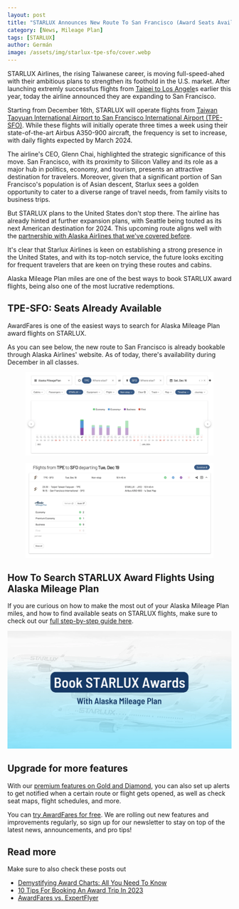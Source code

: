 ```yaml
---
layout: post
title: "STARLUX Announces New Route To San Francisco (Award Seats Available)"
category: [News, Mileage Plan]
tags: [STARLUX]
author: Germán
image: /assets/img/starlux-tpe-sfo/cover.webp
---
```


STARLUX Airlines, the rising Taiwanese career, is moving full-speed-ahed with their ambitious plans to strengthen its foothold in the U.S. market. After launching extremly successfus flights from [Taipei to Los Angele](https://awardfares.com/search?TPE.LAX.;a:JX;x:0;z:alaska)s earlier this year, today the airline announced they are expanding to San Francisco. 

Starting from December 16th, STARLUX will operate flights from [Taiwan Taoyuan International Airport to San Francisco International Airport (TPE-SFO)](https://awardfares.com/search?TPE.SFO.;a:JX;x:0;z:alaska). While these flights will initially operate three times a week using their state-of-the-art Airbus A350-900 aircraft, the frequency is set to increase, with daily flights expected by March 2024.

The airline's CEO, Glenn Chai, highlighted the strategic significance of this move. San Francisco, with its proximity to Silicon Valley and its role as a major hub in politics, economy, and tourism, presents an attractive destination for travelers. Moreover, given that a significant portion of San Francisco's population is of Asian descent, Starlux sees a golden opportunity to cater to a diverse range of travel needs, from family visits to business trips.

But STARLUX plans to the United States don't stop there. The airline has already hinted at further expansion plans, with Seattle being touted as its next American destination for 2024. This upcoming route aligns well with the [partnership with Alaska Airlines that we've covered before](https://blog.awardfares.com/alaska-mileageplan-updates-june-2023).

It's clear that Starlux Airlines is keen on establishing a strong presence in the United States, and with its top-notch service, the future looks exciting for frequent travelers that are keen on trying these routes and cabins.

Alaska Mileage Plan miles are one of the best ways to book STARLUX award flights, being also one of the most lucrative redemptions.

## TPE-SFO: Seats Already Available

AwardFares is one of the easiest ways to search for Alaska Mileage Plan award flights on STARLUX.

As you can see below, the new route to San Francisco is already bookable through Alaska Airlines' website. As of today, there's availability during December in all classes.

<figure>
<img src="../assets/img/starlux-tpe-sfo/starlux-tpe-sfo-1.webp" alt="STARLUX new route to the US: Taipei to San Francisco." />
</figure>

<figure>
<img src="../assets/img/starlux-tpe-sfo/starlux-tpe-sfo-2.webp" alt="STARLUX new route to the US: Taipei to San Francisco." />
</figure>


## How To Search STARLUX Award Flights Using Alaska Mileage Plan

If you are curious on how to make the most out of your Alaska Mileage Plan miles, and how to find available seats on STARLUX flights, make sure to check out our [full step-by-step guide here](https://blog.awardfares.com/alaska-mileageplan-starlux).

<a href="https://blog.awardfares.com/alaska-mileageplan-starlux">
<img src="../assets/img/alaska-mileageplan-starlux/cover.webp" alt="Find STARLUX award flights using AwardFares." />
</a>

## Upgrade for more features

With our [premium features on Gold and Diamond](https://awardfares.com/pricing), you can also set up alerts to get notified when a certain route or flight gets opened, as well as check seat maps, flight schedules, and more.

You can [try AwardFares for free](https://awardfares.com/). We are rolling out new features and improvements regularly, so sign up for our newsletter to stay on top of the latest news, announcements, and pro tips!

## Read more

Make sure to also check these posts out

- [Demystifying Award Charts: All You Need To Know](https://blog.awardfares.com/demystifying-award-charts/)
- [10 Tips For Booking An Award Trip In 2023](https://blog.awardfares.com/award-trip-tips/)
- [AwardFares vs. ExpertFlyer](https://blog.awardfares.com/awardfares-vs-expertflyer/)